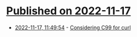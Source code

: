 # [Published on 2022-11-17](index.md)

* [2022-11-17, 11:49:54](https://lobste.rs/s/yjwbha/considering_c99_for_curl) - [Considering C99 for curl](https://daniel.haxx.se/blog/2022/11/17/considering-c99-for-curl/)
